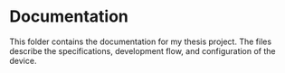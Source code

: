 # Documentation

This folder contains the documentation for my thesis project. The files describe the specifications, development flow, and configuration of the device.